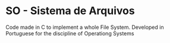 # SO - Sistema de Arquivos


Code made in C to implement a whole File System. Developed in Portuguese for the discipline of Operationg Systems
